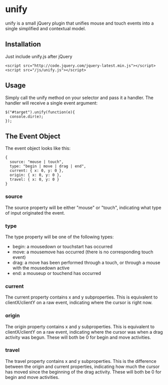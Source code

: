 unify
=====

unify is a small jQuery plugin that unifies mouse and touch events into a single simplified and contextual model.

Installation
------------

Just include unify.js after jQuery

    <script src="http://code.jquery.com/jquery-latest.min.js"></script>
    <script src="/js/unify.js"></script>

Usage
-----

Simply call the unify method on your selector and pass it a handler.  The handler will receive a single event argument:

    $("#target").unify(function(e){
      console.dir(e);
    });

The Event Object
----------------

The event object looks like this:

    {
      source: "mouse | touch",
      type: "begin | move | drag | end",
      current: { x: 0, y: 0 },
      origin: { x: 0, y: 0 },
      travel: { x: 0, y: 0 }
    }

### source

The source property will be either "mouse" or "touch", indicating what type of input originated the event.

### type

The type property will be one of the following types:

- begin: a mousedown or touchstart has occurred
- move: a mousemove has occurred (there is no corresponding touch event)
- drag: a move has been performed through a touch, or through a mouse with the mousedown active
- end: a mouseup or touchend has occurred

### current

The current property contains x and y subproperties.  This is equivalent to clientX/clientY on a raw event, indicating where the cursor is right now.

### origin

The origin property contains x and y subproperties.  This is equivalent to clientX/clientY on a raw event, indicating where the cursor was when a drag activity was begun.  These will both be 0 for begin and move activities.

### travel

The travel property contains x and y subproperties.  This is the difference between the origin and current properties, indicating how much the cursor has moved since the beginning of the drag activity.  These will both be 0 for begin and move activities.

















